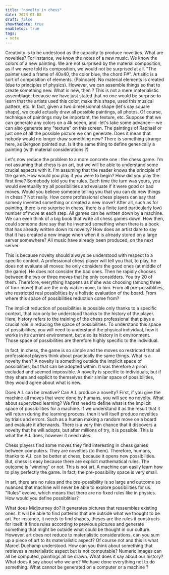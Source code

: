 ```yaml
---
title: "novelty in chess"
date: 2023-01-08
draft: false
showthedate: true
enabletoc: true
tags:
- note
---
```



Creativity is to be undestood as the capacity to produce novelties. 
What are novelties? 
For instance, we know the notes of a new music. We know the colors of a new painting. 
We are not surprised by the material composition, as if we were told its composition, we would not be surprised at all. 
"The painter used a frame of 40x40, the color blue, the chord F#". 
Artisitic is a sort of composition of elements. (Poincaré). No material elements is created (due to principles of physics). 
However, we can assemble things so that to create something new. What is new, then ?
This is not a mere materialistic assemblage, because we have just stated that no one would be surprise to learn that the artists used this color, make this shape, used this musical pattern, etc.
In fact, given a two dimensionnal shape (let's say square shape), we could actually draw all possible paintings, all photos. Of course, technique of paintings may be important, the texture, etc. Suppose that we can generate any colors on a 4k sceen, and -let's take some advance— we can also generate any "texture" on this screen. The paintings of Raphaël or just one of all the possible picture we can generate. Does it mean that nobody would no longer draw something new? 
There is something strange here, as Bergson pointed out. Is it the same thing to define generically a painting (with material considerations ?)

Let's now reduce the problem to a more concrete one :  the chess game. I'm not assuming that chess is an art, but we will be able to understand some crucial aspects with it. I'm assuming that the reader knows the principle of the game. How would you play if you were to begin? How did you play the first time? Somebody told you the rules. Each  time the turn was yours, you would eventuallly try all possibilities and evaluate if it were good or bad moves. Would you believe someone telling you that you can do new things in chess ? Not really.
How come professional chess players can say that somedy invented something or created a new move? After all, such as for painting, there is no surprise in chess, there is a finite (and particularly low) number of move at each step. All games can be written down by a machine. We can even think of a big book that write all chess games down. How then, could someone dare say that he invented something when there is a book that has already written down its novelty? How does an artist dare to say that it has created a new image when when it is already stored on a large server somewhere? All music have already been produced, on the next server. 

This is because novelty should always be understood with respect to a specific context. 
A professional chess player will tell you that, to play, he does not evaluate all moves: he only considers the good ones (at middle of the game). 
He does not consider the bad ones. Then he rapidly chooses between the two or three moves that he only considders. You try 20 of them. 
Therefore, everything happens as if she was choosing (among three of four move) that are the only viable move, to him.
From all pre-possiblities, she restricted real possiblities by a holistic evaluation of the board.
From where this space of possibilities reduction come from? 

The implicit reduction of possibilities is possible only thanks to a specific context, that can only be understood thanks to the history of the player.
Here, history refers to the training of the chess professional that plays a crucial role in reducing the space of possibilities.
To understand this space of possibilities, you will need to understand the physical individual, how it works in its current environment, but also its history in it environment. Those space of possibilities are therefore highly specific to the individual.

In fact, in chess, the game is so simple and the moves so restricted that all professional players think about practically the same things. What is a novelty then? A novelty is something outside the implicit space of possibilities, but that can be adopted within. It was therefore a priori excluded and seemed impossible. A novelty is specific to individuals, but if they share and explicit to themselves their similar space of possibilities, they would agree about what is new.

Does A.I. can be creative? Can A.I. produce a novelty? First, if you give the machine all moves that were done by humans, you will see no novelty. What about supervized learning? We first need to define what is the implicit space of possibilities for a machine. If we understand it as the result that it will return during the learning process, then it will itself produce novelties by trials and errors. Such as a human making a random move on a board and evaluate it afterwards. There is a very thin chance that it discovers a novelty that he will adopts, but after millions of try, it is possible. This is what the A.I. does, however it need rules. 

Chess players find some moves they find interesting in chess games between computers. They are novelties (to them). Therefore, humans, thanks to A.I. can be better at chess, because it opens new possibilities. But, chess is easy because there are explicit mathematical rules. The outcome is "winning" or not. This is not art. A machine can easily learn how to play perfectly the game. In fact, the pre-possibility space is very small. 

In art, there are no rules and the pre-possibility is so large and outcome so nuanced that machine will never be able to explore possibilities for us. "Rules" evolve, which means that there are no fixed rules like in physics. How would you define possiblities?

What does Midjourney do? It generates pictures that ressembles existing ones. It will be able to find patterns that are outside what we thought to be art. For instance, it needs to find shapes, theses are the rules it constructs for itself. It finds rules according to previous pictures and generate something that might be outside what could be thought in our culture. However, art does not reduce to materialistic considerations, can you sum up a piece of art to its materialistic aspect? Of course not and this is what Marcel Duchamp understood. How can you think about something that retrieves a materialistic aspect but is not computable? Numeric images can all be computed, paintings all be drawn. What does it say about our history? What does it say about who we are? We have done everything not to do something. What cannot be generated on a computer or a machine ?
